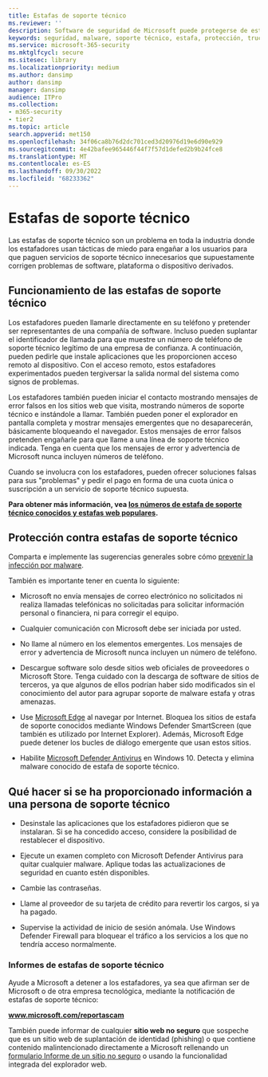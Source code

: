 ```yaml
---
title: Estafas de soporte técnico
ms.reviewer: ''
description: Software de seguridad de Microsoft puede protegerse de estafas de soporte técnico que dice buscar malware o virus y luego muestra detecciones y advertencias falsas.
keywords: seguridad, malware, soporte técnico, estafa, protección, truco, suplantación de identidad, falso, mensajes de error, informe, software de seguridad no autorizado, falso, antivirus, software falso, rogue, amenazas, cuota, tarifa de eliminación, actualización, pago por eliminación, instalar versión completa, prueba, un montón de amenazas, escáner, escanear, limpiar, equipo, seguridad, programa, xp home security, microsoft falso, activar, activar examen, activar antivirus, advertencias, ventanas emergentes, advertencias de seguridad, seguridad pop-ups soporte técnico estafas,  notificación de error falsa de Microsoft, alerta de virus falsa, expiración del producto falso, activación de Windows falsa, páginas web de estafa, números de teléfono de estafa, números de teléfono, MMPC, WDSI, Centro de protección contra malware de Microsoft, números de estafa de soporte técnico
ms.service: microsoft-365-security
ms.mktglfcycl: secure
ms.sitesec: library
ms.localizationpriority: medium
ms.author: dansimp
author: dansimp
manager: dansimp
audience: ITPro
ms.collection:
- m365-security
- tier2
ms.topic: article
search.appverid: met150
ms.openlocfilehash: 34f06ca8b76d2dc701ced3d20976d19e6d90e929
ms.sourcegitcommit: 4e42bafee965446f44f7f57d1defed2b9b24fce8
ms.translationtype: MT
ms.contentlocale: es-ES
ms.lasthandoff: 09/30/2022
ms.locfileid: "68233362"
---
```

# <a name="tech-support-scams"></a>Estafas de soporte técnico

Las estafas de soporte técnico son un problema en toda la industria donde los estafadores usan tácticas de miedo para engañar a los usuarios para que paguen servicios de soporte técnico innecesarios que supuestamente corrigen problemas de software, plataforma o dispositivo derivados.

## <a name="how-tech-support-scams-work"></a>Funcionamiento de las estafas de soporte técnico

Los estafadores pueden llamarle directamente en su teléfono y pretender ser representantes de una compañía de software. Incluso pueden suplantar el identificador de llamada para que muestre un número de teléfono de soporte técnico legítimo de una empresa de confianza. A continuación, pueden pedirle que instale aplicaciones que les proporcionen acceso remoto al dispositivo. Con el acceso remoto, estos estafadores experimentados pueden tergiversar la salida normal del sistema como signos de problemas.

Los estafadores también pueden iniciar el contacto mostrando mensajes de error falsos en los sitios web que visita, mostrando números de soporte técnico e instándole a llamar. También pueden poner el explorador en pantalla completa y mostrar mensajes emergentes que no desaparecerán, básicamente bloqueando el navegador. Estos mensajes de error falsos pretenden engañarle para que llame a una línea de soporte técnico indicada. Tenga en cuenta que los mensajes de error y advertencia de Microsoft nunca incluyen números de teléfono.

Cuando se involucra con los estafadores, pueden ofrecer soluciones falsas para sus "problemas" y pedir el pago en forma de una cuota única o suscripción a un servicio de soporte técnico supuesta.

**Para obtener más información, vea [los números de estafa de soporte técnico conocidos y estafas web populares](https://support.microsoft.com/help/4013405/windows-protect-from-tech-support-scams).**

## <a name="how-to-protect-against-tech-support-scams"></a>Protección contra estafas de soporte técnico

Comparta e implemente las sugerencias generales sobre cómo [prevenir la infección por malware](prevent-malware-infection.md).

También es importante tener en cuenta lo siguiente:

* Microsoft no envía mensajes de correo electrónico no solicitados ni realiza llamadas telefónicas no solicitadas para solicitar información personal o financiera, ni para corregir el equipo.

* Cualquier comunicación con Microsoft debe ser iniciada por usted.

* No llame al número en los elementos emergentes. Los mensajes de error y advertencia de Microsoft nunca incluyen un número de teléfono.

* Descargue software solo desde sitios web oficiales de proveedores o Microsoft Store. Tenga cuidado con la descarga de software de sitios de terceros, ya que algunos de ellos podrían haber sido modificados sin el conocimiento del autor para agrupar soporte de malware estafa y otras amenazas.

* Use [Microsoft Edge](https://www.microsoft.com/windows/microsoft-edge) al navegar por Internet. Bloquea los sitios de estafa de soporte conocidos mediante Windows Defender SmartScreen (que también es utilizado por Internet Explorer). Además, Microsoft Edge puede detener los bucles de diálogo emergente que usan estos sitios.

* Habilite [Microsoft Defender Antivirus](/microsoft-365/security/defender-endpoint/microsoft-defender-antivirus-in-windows-10) en Windows 10. Detecta y elimina malware conocido de estafa de soporte técnico.

## <a name="what-to-do-if-information-has-been-given-to-a-tech-support-person"></a>Qué hacer si se ha proporcionado información a una persona de soporte técnico

* Desinstale las aplicaciones que los estafadores pidieron que se instalaran. Si se ha concedido acceso, considere la posibilidad de restablecer el dispositivo.

* Ejecute un examen completo con Microsoft Defender Antivirus para quitar cualquier malware. Aplique todas las actualizaciones de seguridad en cuanto estén disponibles.

* Cambie las contraseñas.

* Llame al proveedor de su tarjeta de crédito para revertir los cargos, si ya ha pagado.

* Supervise la actividad de inicio de sesión anómala. Use Windows Defender Firewall para bloquear el tráfico a los servicios a los que no tendría acceso normalmente.

### <a name="reporting-tech-support-scams"></a>Informes de estafas de soporte técnico

Ayude a Microsoft a detener a los estafadores, ya sea que afirman ser de Microsoft o de otra empresa tecnológica, mediante la notificación de estafas de soporte técnico:

<b>www.microsoft.com/reportascam</b>

También puede informar de cualquier **sitio web no seguro** que sospeche que es un sitio web de suplantación de identidad (phishing) o que contiene contenido malintencionado directamente a Microsoft rellenando un [formulario Informe de un sitio no seguro](https://www.microsoft.com/wdsi/support/report-unsafe-site) o usando la funcionalidad integrada del explorador web.
